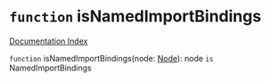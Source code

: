 # `function` isNamedImportBindings

[Documentation Index](../README.md)

`function` isNamedImportBindings(node: [Node](../interface.Node/README.md)): node `is` NamedImportBindings

